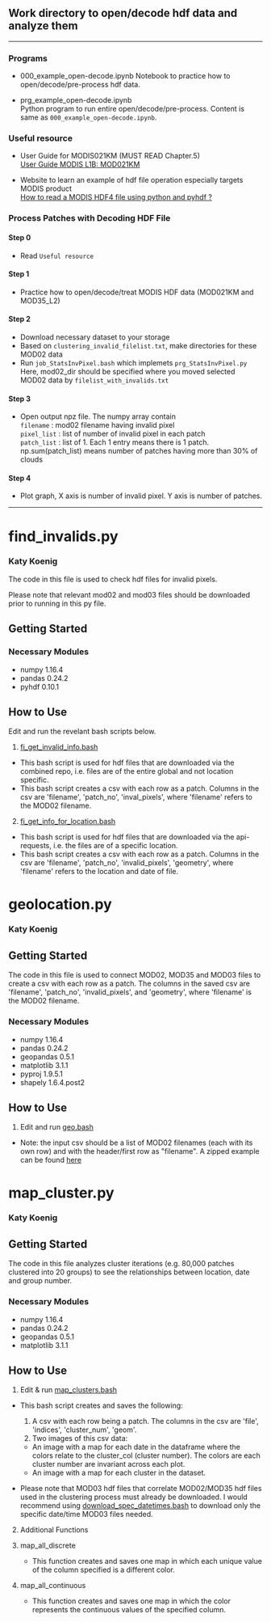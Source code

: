 ## Work directory to open/decode hdf data and analyze them
----------

### Programs

- 000_example_open-decode.ipynb
  Notebook to practice how to open/decode/pre-process hdf data.

- prg_example_open-decode.ipynb  
  Python program to run entire open/decode/pre-process. Content is same as `000_example_open-decode.ipynb`.


### Useful resource

- User Guide for MODIS021KM (MUST READ Chapter.5)  
  [User Guide MODIS L1B: MOD021KM](https://mcst.gsfc.nasa.gov/content/l1b-documents)

- Website to learn an example of hdf file operation especially targets MODIS product  
  [How to read a MODIS HDF4 file using python and pyhdf ?](https://www.science-emergence.com/Articles/How-to-read-a-MODIS-HDF-file-using-python-/)



### Process Patches with Decoding HDF File

#### Step 0
- Read `Useful resource`

#### Step 1
- Practice how to open/decode/treat MODIS HDF data (MOD021KM and MOD35_L2)

#### Step 2
- Download necessary dataset to your storage
- Based on `clustering_invalid_filelist.txt`, make directories for these MOD02 data
- Run `job_StatsInvPixel.bash` which implemets `prg_StatsInvPixel.py`  
  Here, mod02_dir should be specified where you moved selected MOD02 data by `filelist_with_invalids.txt`

#### Step 3
- Open output npz file. The numpy array contain  
    `filename` : mod02 filename having invalid pixel   
    `pixel_list` :  list of number of invalid pixel in each patch  
    `patch_list` :  list of 1. Each 1 entry means there is 1 patch. np.sum(patch_list) means number of patches having more than 30% of clouds

#### Step 4
- Plot graph, X axis is number of invalid pixel. Y axis is number of patches.

----------

# find_invalids.py

### Katy Koenig

The code in this file is used to check hdf files for invalid pixels.

Please note that relevant mod02 and mod03 files should be downloaded prior to running in this py file.

## Getting Started

### Necessary Modules

* numpy 1.16.4
* pandas 0.24.2
* pyhdf 0.10.1

## How to Use

Edit and run the revelant bash scripts below.

1. [fi_get_invalid_info.bash](https://github.com/RDCEP/clouds/blob/mod021KM/src_analysis/work_hdfs/fi_get_invalid_info.bash)
  * This bash script is used for hdf files that are downloaded via the combined repo, i.e. files are of the entire global and not location specific.
  * This bash script creates a csv with each row as a patch. Columns in the csv are 'filename', 'patch_no', 'inval_pixels', where 'filename' refers to the MOD02 filename.

2. [fi_get_info_for_location.bash](https://github.com/RDCEP/clouds/blob/mod021KM/src_analysis/work_hdfs/fi_get_info_for_location.bash)
  * This bash script is used for hdf files that are downloaded via the api-requests, i.e. the files are of a specific location.
  * This bash script creates a csv with each row as a patch. Columns in the csv are 'filename', 'patch_no', 'invalid_pixels', 'geometry', where 'filename' refers to the location and date of file.


# geolocation.py

### Katy Koenig

## Getting Started

The code in this file is used to connect MOD02, MOD35 and MOD03 files to create a csv with each row as a patch. The columns in the saved csv are 'filename', 'patch_no', 'invalid_pixels', and 'geometry', where 'filename' is the MOD02 filename.

### Necessary Modules

* numpy 1.16.4
* pandas 0.24.2
* geopandas 0.5.1
* matplotlib 3.1.1
* pyproj 1.9.5.1
* shapely 1.6.4.post2

## How to Use

1. Edit and run [geo.bash](https://github.com/RDCEP/clouds/blob/mod021KM/src_analysis/work_hdfs/geo.bash)
* Note: the input csv should be a list of MOD02 filenames (each with its own row) and with the header/first row as "filename". A zipped example can be found [here](https://github.com/RDCEP/clouds/blob/mod021KM/src_analysis/work_hdfs/mod02_geo_example.zip)


# map_cluster.py

### Katy Koenig

## Getting Started

The code in this file analyzes cluster iterations (e.g. 80,000 patches clustered into 20 groups) to see the relationships between location, date and group number.

### Necessary Modules

* numpy 1.16.4
* pandas 0.24.2
* geopandas 0.5.1
* matplotlib 3.1.1

## How to Use

1. Edit & run [map_clusters.bash](https://github.com/RDCEP/clouds/blob/mod021KM/src_analysis/work_hdfs/map_clusters.bash)
 * This bash script creates and saves the following:

   1. A csv with each row being a patch. The columns in the csv are 'file', 'indices', 'cluster_num', 'geom'.
   2. Two images of this csv data:
     * An image with a map for each date in the dataframe where the colors relate to the cluster_col (cluster number). The colors are each cluster number are invariant across each plot.
     * An image with a map for each cluster in the dataset.

 * Please note that MOD03 hdf files that correlate MOD02/MOD35 hdf files used in the clustering process must already be downloaded. I would recommend using [download_spec_datetimes.bash](https://github.com/RDCEP/clouds/blob/mod021KM/src_analysis/combined/download_spec_datetimes.bash) to download only the specific date/time MOD03 files needed.

2. Additional Functions
 1. map_all_discrete
 	* This function creates and saves one map in which each unique value of the column specified is a different color.

 2. map_all_continuous
 	* This function creates and saves one map in which the color represents the continuous values of the specified column.
